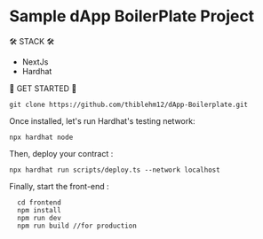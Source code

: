 # Sample dApp BoilerPlate Project

🛠️ STACK 🛠️
  - NextJs
  - Hardhat
  
 🚀 GET STARTED 🚀

```shell
git clone https://github.com/thiblehm12/dApp-Boilerplate.git
```

Once installed, let's run Hardhat's testing network:
```shell
npx hardhat node
```

Then, deploy your contract :

```shell
npx hardhat run scripts/deploy.ts --network localhost
```
Finally, start the front-end :

```shell
  cd frontend
  npm install
  npm run dev
  npm run build //for production
```

